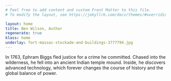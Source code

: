 ```yaml
---
# Feel free to add content and custom Front Matter to this file.
# To modify the layout, see https://jekyllrb.com/docs/themes/#overriding-theme-defaults

layout: home
title: Ben Wilson, Author
regenerate: true
klass: home
underlay: fort-massac-stockade-and-buildings-3777794.jpg
---
```


In 1763, Ephram Biggs fled justice for a crime he committed.
Chased into the wilderness, he fell into an ancient Indian temple mound.
Inside, he discovers advanced technology, which forever changes the course of history and the global balance of power.

<!-- 
Stranded Series is a [low fantasy][low], [Type-X][scale] [alternative-history][alt] series.

[low]: https://tvtropes.org/pmwiki/pmwiki.php/Main/LowFantasy
[alt]: https://tvtropes.org/pmwiki/pmwiki.php/Main/AlternateHistory
[scale]: https://tvtropes.org/pmwiki/pmwiki.php/Main/SlidingScaleOfAlternateHistoryPlausibility -->